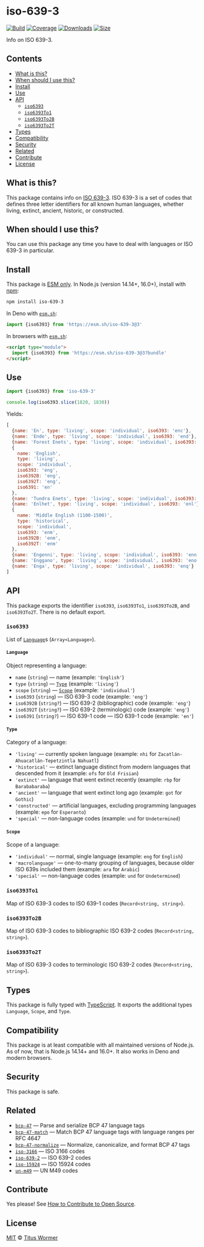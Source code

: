 # iso-639-3

[![Build][build-badge]][build]
[![Coverage][coverage-badge]][coverage]
[![Downloads][downloads-badge]][downloads]
[![Size][size-badge]][size]

Info on ISO 639-3.

## Contents

*   [What is this?](#what-is-this)
*   [When should I use this?](#when-should-i-use-this)
*   [Install](#install)
*   [Use](#use)
*   [API](#api)
    *   [`iso6393`](#iso6393)
    *   [`iso6393To1`](#iso6393to1)
    *   [`iso6393To2B`](#iso6393to2b)
    *   [`iso6393To2T`](#iso6393to2t)
*   [Types](#types)
*   [Compatibility](#compatibility)
*   [Security](#security)
*   [Related](#related)
*   [Contribute](#contribute)
*   [License](#license)

## What is this?

This package contains info on [ISO 639-3][iso].
ISO 639-3 is a set of codes that defines three letter identifiers for all known
human languages, whether living, extinct, ancient, historic, or constructed.

## When should I use this?

You can use this package any time you have to deal with languages or ISO 639-3
in particular.

## Install

This package is [ESM only][esm].
In Node.js (version 14.14+, 16.0+), install with [npm][]:

```sh
npm install iso-639-3
```

In Deno with [`esm.sh`][esmsh]:

```js
import {iso6393} from 'https://esm.sh/iso-639-3@3'
```

In browsers with [`esm.sh`][esmsh]:

```html
<script type="module">
  import {iso6393} from 'https://esm.sh/iso-639-3@3?bundle'
</script>
```

## Use

```js
import {iso6393} from 'iso-639-3'

console.log(iso6393.slice(1820, 1830))
```

Yields:

```js
[
  {name: 'En', type: 'living', scope: 'individual', iso6393: 'enc'},
  {name: 'Ende', type: 'living', scope: 'individual', iso6393: 'end'},
  {name: 'Forest Enets', type: 'living', scope: 'individual', iso6393: 'enf'},
  {
    name: 'English',
    type: 'living',
    scope: 'individual',
    iso6393: 'eng',
    iso6392B: 'eng',
    iso6392T: 'eng',
    iso6391: 'en'
  },
  {name: 'Tundra Enets', type: 'living', scope: 'individual', iso6393: 'enh'},
  {name: 'Enlhet', type: 'living', scope: 'individual', iso6393: 'enl'},
  {
    name: 'Middle English (1100-1500)',
    type: 'historical',
    scope: 'individual',
    iso6393: 'enm',
    iso6392B: 'enm',
    iso6392T: 'enm'
  },
  {name: 'Engenni', type: 'living', scope: 'individual', iso6393: 'enn'},
  {name: 'Enggano', type: 'living', scope: 'individual', iso6393: 'eno'},
  {name: 'Enga', type: 'living', scope: 'individual', iso6393: 'enq'}
]
```

## API

This package exports the identifier `iso6393`, `iso6393To1`, `iso6393To2B`, and
`iso6393To2T`.
There is no default export.

### `iso6393`

List of [`Language`][language]s (`Array<Language>`).

#### `Language`

Object representing a language:

*   `name` (`string`)
    — name (example: `'English'`)
*   `type` (`string`)
    — [`Type`][type] (example: `'living'`)
*   `scope` (`string`)
    — [`Scope`][scope] (example: `'individual'`)
*   `iso6393` (`string`)
    — ISO 639-3 code (example: `'eng'`)
*   `iso6392B` (`string?`)
    — ISO 639-2 (bibliographic) code (example: `'eng'`)
*   `iso6392T` (`string?`)
    — ISO 639-2 (terminologic) code (example: `'eng'`)
*   `iso6391` (`string?`) — ISO 639-1 code
    — ISO 639-1 code (example: `'en'`)

#### `Type`

Category of a language:

*   `'living'`
    — currently spoken language
    (example: `nhi` for `Zacatlán-Ahuacatlán-Tepetzintla Nahuatl`)
*   `'historical'`
    — extinct language distinct from modern languages that descended from it
    (example: `ofs` for `Old Frisian`)
*   `'extinct'`
    — language that went extinct recently
    (example: `rbp` for `Barababaraba`)
*   `'ancient'`
    — language that went extinct long ago
    (example: `got` for `Gothic`)
*   `'constructed'`
    — artificial languages, excluding programming languages
    (example: `epo` for `Esperanto`)
*   `'special'`
    — non-language codes
    (example: `und` for `Undetermined`)

#### `Scope`

Scope of a language:

*   `'individual'`
    — normal, single language
    (example: `eng` for `English`)
*   `'macrolanguage'`
    — one-to-many grouping of languages, because older ISO 639s included them
    (example: `ara` for `Arabic`)
*   `'special'`
    — non-language codes
    (example: `und` for `Undetermined`)

### `iso6393To1`

Map of ISO 639-3 codes to ISO 639-1 codes (`Record<string, string>`).

### `iso6393To2B`

Map of ISO 639-3 codes to bibliographic ISO 639-2 codes
(`Record<string, string>`).

### `iso6393To2T`

Map of ISO 639-3 codes to terminologic ISO 639-2 codes
(`Record<string, string>`).

## Types

This package is fully typed with [TypeScript][].
It exports the additional types `Language`, `Scope`, and `Type`.

## Compatibility

This package is at least compatible with all maintained versions of Node.js.
As of now, that is Node.js 14.14+ and 16.0+.
It also works in Deno and modern browsers.

## Security

This package is safe.

## Related

*   [`bcp-47`](https://github.com/wooorm/bcp-47)
    — Parse and serialize BCP 47 language tags
*   [`bcp-47-match`](https://github.com/wooorm/bcp-47-match)
    — Match BCP 47 language tags with language ranges per RFC 4647
*   [`bcp-47-normalize`](https://github.com/wooorm/bcp-47-normalize)
    — Normalize, canonicalize, and format BCP 47 tags
*   [`iso-3166`](https://github.com/wooorm/iso-3166)
    — ISO 3166 codes
*   [`iso-639-2`](https://github.com/wooorm/iso-639-2)
    — ISO 639-2 codes
*   [`iso-15924`](https://github.com/wooorm/iso-15924)
    — ISO 15924 codes
*   [`un-m49`](https://github.com/wooorm/un-m49)
    — UN M49 codes

## Contribute

Yes please!
See [How to Contribute to Open Source][contribute].

## License

[MIT][license] © [Titus Wormer][author]

<!-- Definition -->

[build-badge]: https://github.com/wooorm/iso-639-3/workflows/main/badge.svg

[build]: https://github.com/wooorm/iso-639-3/actions

[coverage-badge]: https://img.shields.io/codecov/c/github/wooorm/iso-639-3.svg

[coverage]: https://codecov.io/github/wooorm/iso-639-3

[downloads-badge]: https://img.shields.io/npm/dm/iso-639-3.svg

[downloads]: https://www.npmjs.com/package/iso-639-3

[size-badge]: https://img.shields.io/bundlephobia/minzip/iso-639-3.svg

[size]: https://bundlephobia.com/result?p=iso-639-3

[npm]: https://docs.npmjs.com/cli/install

[esmsh]: https://esm.sh

[license]: license

[author]: https://wooorm.com

[esm]: https://gist.github.com/sindresorhus/a39789f98801d908bbc7ff3ecc99d99c

[typescript]: https://www.typescriptlang.org

[contribute]: https://opensource.guide/how-to-contribute/

[iso]: https://iso639-3.sil.org

[language]: #language

[type]: #type

[scope]: #scope
